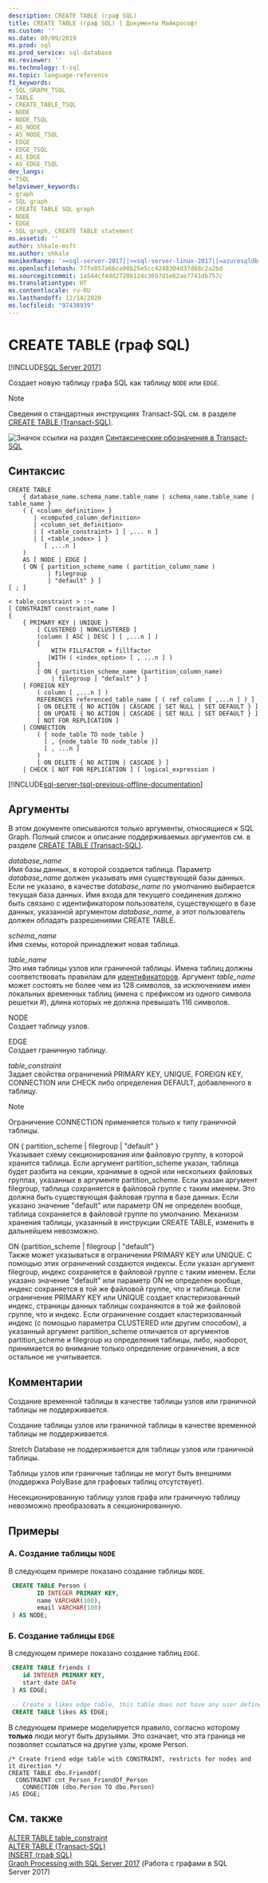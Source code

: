 ```yaml
---
description: CREATE TABLE (граф SQL)
title: CREATE TABLE (граф SQL) | Документы Майкрософт
ms.custom: ''
ms.date: 09/09/2019
ms.prod: sql
ms.prod_service: sql-database
ms.reviewer: ''
ms.technology: t-sql
ms.topic: language-reference
f1_keywords:
- SQL_GRAPH_TSQL
- TABLE
- CREATE_TABLE_TSQL
- NODE
- NODE_TSQL
- AS_NODE
- AS_NODE_TSQL
- EDGE
- EDGE_TSQL
- AS_EDGE
- AS_EDGE_TSQL
dev_langs:
- TSQL
helpviewer_keywords:
- graph
- SQL graph
- CREATE TABLE SQL graph
- NODE
- EDGE
- SQL graph, CREATE TABLE statement
ms.assetid: ''
author: shkale-msft
ms.author: shkale
monikerRange: '>=sql-server-2017||>=sql-server-linux-2017||=azuresqldb-mi-current'
ms.openlocfilehash: 77fe857a66ca90b25e5cc4248304d37d68c2a2bd
ms.sourcegitcommit: 1a544cf4dd2720b124c3697d1e62ae7741db757c
ms.translationtype: HT
ms.contentlocale: ru-RU
ms.lasthandoff: 12/14/2020
ms.locfileid: "97438939"
---
```

# <a name="create-table-sql-graph"></a>CREATE TABLE (граф SQL)
[!INCLUDE[SQL Server 2017](../../includes/applies-to-version/sqlserver2017.md)]

Создает новую таблицу графа SQL как таблицу `NODE` или `EDGE`. 
  
> [!NOTE]   
>  Сведения о стандартных инструкциях Transact-SQL см. в разделе [CREATE TABLE (Transact-SQL)](../../t-sql/statements/create-table-transact-sql.md).
  
 ![Значок ссылки на раздел](../../database-engine/configure-windows/media/topic-link.gif "Значок ссылки на раздел") [Синтаксические обозначения в Transact-SQL](../../t-sql/language-elements/transact-sql-syntax-conventions-transact-sql.md)  
  
## <a name="syntax"></a>Синтаксис  
  
```syntaxsql
CREATE TABLE   
    { database_name.schema_name.table_name | schema_name.table_name | table_name }
    ( { <column_definition> } 
       | <computed_column_definition>
       | <column_set_definition>
       | [ <table_constraint> ] [ ,... n ]
       | [ <table_index> ] }
          [ ,...n ]
    )   
    AS [ NODE | EDGE ]
    [ ON { partition_scheme_name ( partition_column_name )
           | filegroup
           | "default" } ]
[ ; ] 

< table_constraint > ::=
[ CONSTRAINT constraint_name ]
{
    { PRIMARY KEY | UNIQUE }
        [ CLUSTERED | NONCLUSTERED ]
        (column [ ASC | DESC ] [ ,...n ] )
        [
            WITH FILLFACTOR = fillfactor
           |WITH ( <index_option> [ , ...n ] )
        ]
        [ ON { partition_scheme_name (partition_column_name)
            | filegroup | "default" } ]
    | FOREIGN KEY
        ( column [ ,...n ] )
        REFERENCES referenced_table_name [ ( ref_column [ ,...n ] ) ]
        [ ON DELETE { NO ACTION | CASCADE | SET NULL | SET DEFAULT } ]
        [ ON UPDATE { NO ACTION | CASCADE | SET NULL | SET DEFAULT } ]
        [ NOT FOR REPLICATION ]
    | CONNECTION
        ( { node_table TO node_table } 
          [ , {node_table TO node_table }]
          [ , ...n ]
        )
        [ ON DELETE { NO ACTION | CASCADE } ]
    | CHECK [ NOT FOR REPLICATION ] ( logical_expression )
```  
  
  
[!INCLUDE[sql-server-tsql-previous-offline-documentation](../../includes/sql-server-tsql-previous-offline-documentation.md)]

## <a name="arguments"></a>Аргументы
В этом документе описываются только аргументы, относящиеся к SQL Graph. Полный список и описание поддерживаемых аргументов см. в разделе [CREATE TABLE (Transact-SQL)](../../t-sql/statements/create-table-transact-sql.md).

 *database_name*    
 Имя базы данных, в которой создается таблица. Параметр *database_name* должен указывать имя существующей базы данных. Если не указано, в качестве *database_name* по умолчанию выбирается текущая база данных. Имя входа для текущего соединения должно быть связано с идентификатором пользователя, существующего в базе данных, указанной аргументом *database_name*, а этот пользователь должен обладать разрешениями CREATE TABLE.  
  
 *schema_name*    
 Имя схемы, которой принадлежит новая таблица.  
  
 *table_name*      
 Это имя таблицы узлов или граничной таблицы. Имена таблиц должны соответствовать правилам для [идентификаторов](../../relational-databases/databases/database-identifiers.md). Аргумент *table_name* может состоять не более чем из 128 символов, за исключением имен локальных временных таблиц (имена с префиксом из одного символа решетки #), длина которых не должна превышать 116 символов.  
  
 NODE   
 Создает таблицу узлов.

 EDGE  
 Создает граничную таблицу.  
 
 *table_constraint*   
 Задает свойства ограничений PRIMARY KEY, UNIQUE, FOREIGN KEY, CONNECTION или CHECK либо определения DEFAULT, добавленного в таблицу.
 
 > [!NOTE]   
 > Ограничение CONNECTION применяется только к типу граничной таблицы.
 
 ON { partition_scheme | filegroup | "default" }    
 Указывает схему секционирования или файловую группу, в которой хранится таблица. Если аргумент partition_scheme указан, таблица будет разбита на секции, хранимые в одной или нескольких файловых группах, указанных в аргументе partition_scheme. Если указан аргумент filegroup, таблица сохраняется в файловой группе с таким именем. Это должна быть существующая файловая группа в базе данных. Если указано значение "default" или параметр ON не определен вообще, таблица сохраняется в файловой группе по умолчанию. Механизм хранения таблицы, указанный в инструкции CREATE TABLE, изменить в дальнейшем невозможно.

 ON {partition_scheme | filegroup | "default"}    
 Также может указываться в ограничении PRIMARY KEY или UNIQUE. С помощью этих ограничений создаются индексы. Если указан аргумент filegroup, индекс сохраняется в файловой группе с таким именем. Если указано значение "default" или параметр ON не определен вообще, индекс сохраняется в той же файловой группе, что и таблица. Если ограничение PRIMARY KEY или UNIQUE создает кластеризованный индекс, страницы данных таблицы сохраняются в той же файловой группе, что и индекс. Если ограничение создает кластеризованный индекс (с помощью параметра CLUSTERED или другим способом), а указанный аргумент partition_scheme отличается от аргументов partition_scheme и filegroup из определения таблицы, либо, наоборот, принимается во внимание только определение ограничения, а все остальное не учитывается.
  
## <a name="remarks"></a>Комментарии

Создание временной таблицы в качестве таблицы узлов или граничной таблицы не поддерживается.  

Создание таблицы узлов или граничной таблицы в качестве временной таблицы не поддерживается.

Stretch Database не поддерживается для таблицы узлов или граничной таблицы.

Таблицы узлов или граничные таблицы не могут быть внешними (поддержка PolyBase для графовых таблиц отсутствует). 

Несекционированную таблицу узлов графа или граничную таблицу невозможно преобразовать в секционированную. 
  
 
## <a name="examples"></a>Примеры  
  
### <a name="a-create-a-node-table"></a>A. Создание таблицы `NODE`
 В следующем примере показано создание таблицы `NODE`.

```sql
 CREATE TABLE Person (
        ID INTEGER PRIMARY KEY, 
        name VARCHAR(100), 
        email VARCHAR(100)
 ) AS NODE;
```

### <a name="b-create-an-edge-table"></a>Б. Создание таблицы `EDGE`
В следующем примере показано создание таблиц `EDGE`.

```sql
 CREATE TABLE friends (
    id INTEGER PRIMARY KEY,
    start_date DATe
 ) AS EDGE;
```

```sql
 -- Create a likes edge table, this table does not have any user defined attributes   
 CREATE TABLE likes AS EDGE;
```

В следующем примере моделируется правило, согласно которому **только** люди могут быть друзьями. Это означает, что эта граница не позволяет ссылаться на другие узлы, кроме Person.

```
/* Create friend edge table with CONSTRAINT, restricts for nodes and it direction */
CREATE TABLE dbo.FriendOf(
  CONSTRAINT cnt_Person_FriendOf_Person
    CONNECTION (dbo.Person TO dbo.Person) 
)AS EDGE;
```


## <a name="see-also"></a>См. также 
 [ALTER TABLE table_constraint](../../t-sql/statements/alter-table-table-constraint-transact-sql.md)   
 [ALTER TABLE (Transact-SQL)](../../t-sql/statements/alter-table-transact-sql.md)   
 [INSERT (граф SQL)](../../t-sql/statements/insert-sql-graph.md)  
 [Graph Processing with SQL Server 2017](../../relational-databases/graphs/sql-graph-overview.md) (Работа с графами в SQL Server 2017)

